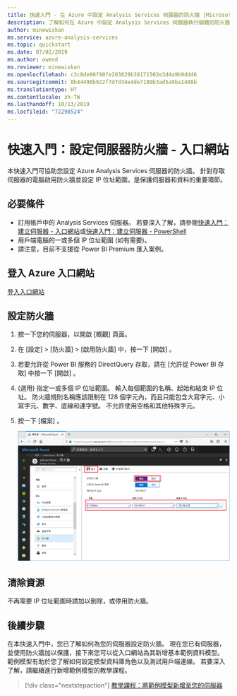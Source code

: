 ```yaml
---
title: 快速入門 - 在 Azure 中設定 Analysis Services 伺服器的防火牆 |Microsoft Docs
description: 了解如何在 Azure 中設定 Analysis Services 伺服器執行個體的防火牆。
author: minewiskan
ms.service: azure-analysis-services
ms.topic: quickstart
ms.date: 07/02/2019
ms.author: owend
ms.reviewer: minewiskan
ms.openlocfilehash: c3c8de80f90fe203029b38171502e3d4a9b9dd46
ms.sourcegitcommit: 8b44498b922f7d7d34e4de7189b3ad5a9ba1488b
ms.translationtype: HT
ms.contentlocale: zh-TW
ms.lasthandoff: 10/13/2019
ms.locfileid: "72298524"
---
```

# <a name="quickstart-configure-server-firewall---portal"></a>快速入門：設定伺服器防火牆 - 入口網站

本快速入門可協助您設定 Azure Analysis Services 伺服器的防火牆。 針對存取伺服器的電腦啟用防火牆並設定 IP 位址範圍，是保護伺服器和資料的重要環節。

## <a name="prerequisites"></a>必要條件

- 訂用帳戶中的 Analysis Services 伺服器。 若要深入了解，請參閱[快速入門：建立伺服器 - 入口網站](analysis-services-create-server.md)或[快速入門：建立伺服器 - PowerShell](analysis-services-create-powershell.md)
- 用戶端電腦的一或多個 IP 位址範圍 (如有需要)。
- 請注意，目前不支援從 Power BI Premium 匯入案例。

## <a name="sign-in-to-the-azure-portal"></a>登入 Azure 入口網站 

[登入入口網站](https://portal.azure.com)

## <a name="configure-a-firewall"></a>設定防火牆

1. 按一下您的伺服器，以開啟 [概觀] 頁面。 
2. 在 [設定]   > [防火牆]   > [啟用防火牆]  中，按一下 [開啟]  。
3. 若要允許從 Power BI 服務的 DirectQuery 存取，請在 [允許從 Power BI 存取]  中按一下 [開啟]  。  
4. (選用) 指定一或多個 IP 位址範圍。 輸入每個範圍的名稱、起始和結束 IP 位址。 防火牆規則名稱應該限制在 128 個字元內，而且只能包含大寫字元、小寫字元、數字、底線和連字號。 不允許使用空格和其他特殊字元。
5. 按一下 [檔案]  。

     ![防火牆設定](./media/analysis-services-qs-firewall/aas-qs-firewall.png)

## <a name="clean-up-resources"></a>清除資源

不再需要 IP 位址範圍時請加以刪除，或停用防火牆。

## <a name="next-steps"></a>後續步驟
在本快速入門中，您已了解如何為您的伺服器設定防火牆。 現在您已有伺服器，並使用防火牆加以保護，接下來您可以從入口網站為其新增基本範例資料模型。 範例模型有助於您了解如何設定模型資料庫角色以及測試用戶端連線。 若要深入了解，請繼續進行新增範例模型的教學課程。

> [!div class="nextstepaction"]
> [教學課程：將範例模型新增至您的伺服器](analysis-services-create-sample-model.md)
